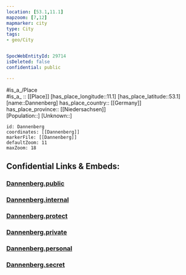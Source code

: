 ```yaml
---
location: [53.1,11.1] 
mapzoom: [7,12] 
mapmarker: city 
type: City
tags:
- geo/City


SpocWebEntityId: 29714
isDeleted: false
confidential: public

---
```

#is_a_/Place  
#is_a_ :: [[Place]] 
[has_place_longitude::11.1] 
[has_place_latitude::53.1] 
[name::Dannenberg] 
has_place_country:: [[Germany]]  
has_place_province:: [[Niedersachsen]]  
[Population::] 
[Unknown::] 


```leaflet
id: Dannenberg
coordinates: [[Dannenberg]] 
markerFile: [[Dannenberg]] 
defaultZoom: 11 
maxZoom: 18
```


## Confidential Links & Embeds: 

### [Dannenberg.public](/_public/\Earth\Continent\Europe\Europe~Central\Germany\Germany~West\Niedersachsen\counties~Niedersachsen\Lüchow-Dannenberg\cities~Lüchow-Dannenberg\Elbtalaue\boroughs~ElbtalaueDannenberg.public.md) 

### [Dannenberg.internal](/_internal/\Earth\Continent\Europe\Europe~Central\Germany\Germany~West\Niedersachsen\counties~Niedersachsen\Lüchow-Dannenberg\cities~Lüchow-Dannenberg\Elbtalaue\boroughs~ElbtalaueDannenberg.internal.md) 

### [Dannenberg.protect](/_protect/\Earth\Continent\Europe\Europe~Central\Germany\Germany~West\Niedersachsen\counties~Niedersachsen\Lüchow-Dannenberg\cities~Lüchow-Dannenberg\Elbtalaue\boroughs~ElbtalaueDannenberg.protect.md) 

### [Dannenberg.private](/_private/\Earth\Continent\Europe\Europe~Central\Germany\Germany~West\Niedersachsen\counties~Niedersachsen\Lüchow-Dannenberg\cities~Lüchow-Dannenberg\Elbtalaue\boroughs~ElbtalaueDannenberg.private.md) 

### [Dannenberg.personal](/_personal/\Earth\Continent\Europe\Europe~Central\Germany\Germany~West\Niedersachsen\counties~Niedersachsen\Lüchow-Dannenberg\cities~Lüchow-Dannenberg\Elbtalaue\boroughs~ElbtalaueDannenberg.personal.md) 

### [Dannenberg.secret](/_secret/\Earth\Continent\Europe\Europe~Central\Germany\Germany~West\Niedersachsen\counties~Niedersachsen\Lüchow-Dannenberg\cities~Lüchow-Dannenberg\Elbtalaue\boroughs~ElbtalaueDannenberg.secret.md)

